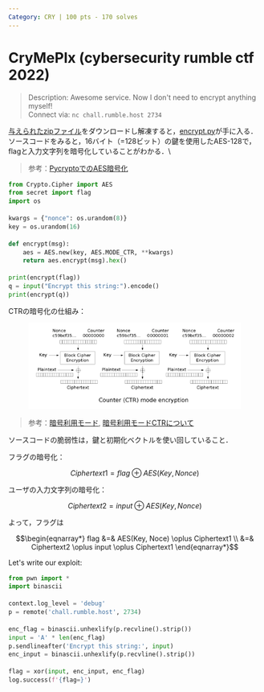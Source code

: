 ```yaml
---
Category: CRY | 100 pts - 170 solves
---
```


# CryMePlx (cybersecurity rumble ctf 2022)

> Description: Awesome service. Now I don't need to encrypt anything myself! \
> Connect via: `nc chall.rumble.host 2734`

[与えられたzipファイル](./given_files/download_cry_intro.zip)をダウンロードし解凍すると，[encrypt.py](./given_files/encrypt.py)が手に入る．\
ソースコードをみると，16バイト（=128ビット）の鍵を使用したAES-128で，flagと入力文字列を暗号化していることがわかる．\
> 参考：[PycryptoでのAES暗号化](https://morioh.com/p/c96bcbf9c28f)

```python
from Crypto.Cipher import AES
from secret import flag
import os

kwargs = {"nonce": os.urandom(8)}
key = os.urandom(16)

def encrypt(msg):
    aes = AES.new(key, AES.MODE_CTR, **kwargs)
    return aes.encrypt(msg).hex()

print(encrypt(flag))
q = input("Encrypt this string:").encode()
print(encrypt(q))
```

CTRの暗号化の仕組み：
<figure><img src="../assets/Ctr_encryption.png" alt=""><figcaption></figcaption></figure>

> 参考：[暗号利用モード](https://ja.wikipedia.org/wiki/%E6%9A%97%E5%8F%B7%E5%88%A9%E7%94%A8%E3%83%A2%E3%83%BC%E3%83%89), [暗号利用モードCTRについて](https://qiita.com/asksaito/items/130863fe9e6a08dcd65d)

ソースコードの脆弱性は，鍵と初期化ベクトルを使い回していること．

フラグの暗号化：

$$Ciphertext1 = flag \oplus AES(Key, Nonce)$$

ユーザの入力文字列の暗号化：

$$Ciphertext2 = input \oplus AES(Key, Nonce)$$

よって，フラグは
```math
\begin{eqnarray*}
flag &=& AES(Key, Noce) \oplus Ciphertext1 \\
&=& Ciphertext2 \oplus input \oplus Ciphertext1
\end{eqnarray*}
```

Let's write our exploit:

```python
from pwn import *
import binascii

context.log_level = 'debug'
p = remote('chall.rumble.host', 2734)

enc_flag = binascii.unhexlify(p.recvline().strip())
input = 'A' * len(enc_flag)
p.sendlineafter('Encrypt this string:', input)
enc_input = binascii.unhexlify(p.recvline().strip())

flag = xor(input, enc_input, enc_flag)
log.success(f'{flag=}')
```
